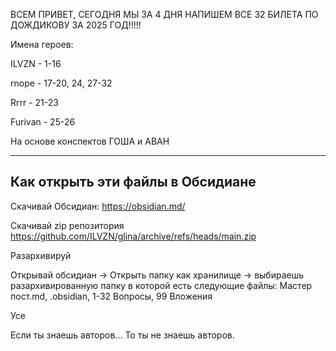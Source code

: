 ВСЕМ ПРИВЕТ, СЕГОДНЯ МЫ ЗА 4 ДНЯ НАПИШЕМ ВСЕ 32 БИЛЕТА ПО ДОЖДИКОВУ ЗА 2025 ГОД!!!!!

Имена героев: 

ILVZN - 1-16 

rnope - 17-20, 24, 27-32 

Rrrr - 21-23 

Furivan - 25-26

На основе конспектов ГОША и АВАН

---
Как открыть эти файлы в Обсидиане
---
Скачивай Обсидиан: https://obsidian.md/

Скачивай zip репозитория https://github.com/ILVZN/glina/archive/refs/heads/main.zip

Разархивируй

Открывай обсидиан -> Открыть папку как хранилище -> выбираешь разархивированную папку в которой есть следующие файлы: Мастер пост.md, .obsidian, 1-32 Вопросы, 99 Вложения

Усе

Если ты знаешь авторов... То ты не знаешь авторов. 
